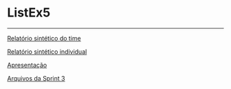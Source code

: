 # ListEx5

---

<a target="_blank" href="https://drive.google.com/file/d/1jNSE_Zd6rA5Jn7nStq2YDkOmbeaaWeoh/view?usp=sharing">Relatório sintético do time</a>

<a target="_blank" href="https://barioni.s3.amazonaws.com/assets/listex5/Relatorio-sintetico-individual-da-terceira-sprint-Lucas-Barioni-Toma.pdf">Relatório sintético individual</a>

<a target="_blank" href="https://docs.google.com/presentation/d/18DDRQVRehNr_6nWVIMzFmdzsK58m-lMgFCR0kVkAHCs/edit?usp=sharing">Apresentação</a>

<a target="_blank" href="https://drive.google.com/drive/folders/1C651kT4c4WVl3zInMkzbKP5v6NzH9m8H?usp=sharing">Arquivos da Sprint 3</a>

